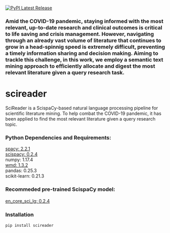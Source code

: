 [![PyPI Latest Release](https://img.shields.io/pypi/v/scireader)](https://pypi.org/project/scireader/)

### Amid the COVID-19 pandemic, staying informed with the most relevant, up-to-date research and clinical outcomes is critical to life saving and crisis management. However, navigating through an already vast volume of literature that continues to grow in a head-spinnig speed is extremely difficult, preventing a timely information sharing and decision making. Aiming to trackle this challenge, in this work, we employ a semantic text mining approach to efficiently allocate and digest the most relevant literature given a query research task.

# scireader
SciReader is a ScispaCy-based natural language processing pipeline for scientific literature mining. To help combat the COVID-19 pandemic, it has been applied to find the most relevant literature given a query research topic.

### Python Dependencies and Requirements:
[spacy: 2.2.1](https://github.com/explosion/spaCy)  
[scispacy: 0.2.4](https://github.com/allenai/scispacy)  
numpy: 1.17.4  
[wmd: 1.3.2](https://github.com/src-d/wmd-relax)  
pandas: 0.25.3  
scikit-learn: 0.21.3  


### Recommeded pre-trained ScispaCy model:
[en_core_sci_lg: 0.2.4](https://s3-us-west-2.amazonaws.com/ai2-s2-scispacy/releases/v0.2.4/en_core_sci_lg-0.2.4.tar.gz)　　

### Installation
```
pip install scireader
```
